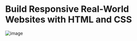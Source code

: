 # Build Responsive Real-World Websites with HTML and CSS
![image](https://github.com/Mahmoud-Hamza-Git/Kalbonyan-Elmarsos/assets/86957735/e12abf33-83d2-4546-9f5a-eb50e993f83f)

